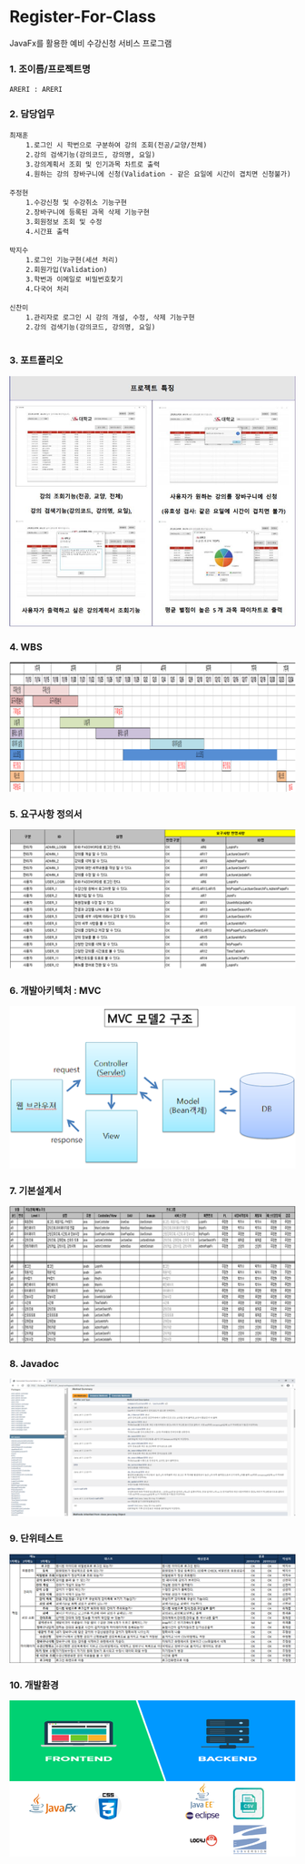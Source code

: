 # Register-For-Class
JavaFx를 활용한 예비 수강신청 서비스 프로그램

### 1. 조이름/프로젝트명
```
ARERI : ARERI
```
### 2. 담당업무
```
최재훈  
    1.로그인 시 학번으로 구분하여 강의 조회(전공/교양/전체)  
    2.강의 검색기능(강의코드, 강의명, 요일)  
    3.강의계획서 조회 및 인기과목 차트로 출력  
    4.원하는 강의 장바구니에 신청(Validation - 같은 요일에 시간이 겹치면 신청불가)  
  
주정현  
    1.수강신청 및 수강취소 기능구현  
    2.장바구니에 등록된 과목 삭제 기능구현  
    3.회원정보 조회 및 수정  
    4.시간표 출력  

박지수  
    1.로그인 기능구현(세션 처리)
    2.회원가입(Validation)  
    3.학번과 이메일로 비밀번호찾기  
    4.다국어 처리  

신찬미
    1.관리자로 로그인 시 강의 개설, 수정, 삭제 기능구현  
    2.강의 검색기능(강의코드, 강의명, 요일)  
    
```

### 3. 포트폴리오
![portfolio](https://github.com/choijaehoon1/Register-For-Class/blob/master/ARERI/src/%ED%8F%AC%ED%8A%B8%ED%8F%B4%EB%A6%AC%EC%98%A4.JPG "이미지설명")

### 4. WBS
![WBS](https://github.com/choijaehoon1/Register-For-Class/blob/master/ARERI/src/WBS.png "이미지설명")

### 5. 요구사항 정의서
![요구사항 정의서](https://github.com/choijaehoon1/Register-For-Class/blob/master/ARERI/src/%EC%9A%94%EA%B5%AC%EC%82%AC%ED%95%AD%EC%A0%95%EC%9D%98%EC%84%9C.png "이미지설명")

### 6. 개발아키텍처 : MVC
![MVC](https://github.com/choijaehoon1/Register-For-Class/blob/master/ARERI/src/MVC.png "이미지설명")

### 7. 기본설계서
![기본설계서](https://github.com/choijaehoon1/Register-For-Class/blob/master/ARERI/src/%EA%B8%B0%EB%B3%B8%EC%84%A4%EA%B3%84%EC%84%9C.png "이미지설명")

### 8. Javadoc
![Javadoc](https://github.com/choijaehoon1/Register-For-Class/blob/master/ARERI/src/Javadoc.png "이미지설명")

### 9. 단위테스트
![단위테스트](https://github.com/choijaehoon1/Register-For-Class/blob/master/ARERI/src/%EB%8B%A8%EC%9C%84%ED%85%8C%EC%8A%A4%ED%8A%B8.png "이미지설명")

### 10. 개발환경
![개발환경](https://github.com/choijaehoon1/Register-For-Class/blob/master/ARERI/src/%EA%B0%9C%EB%B0%9C%ED%99%98%EA%B2%BD.png "이미지설명")
